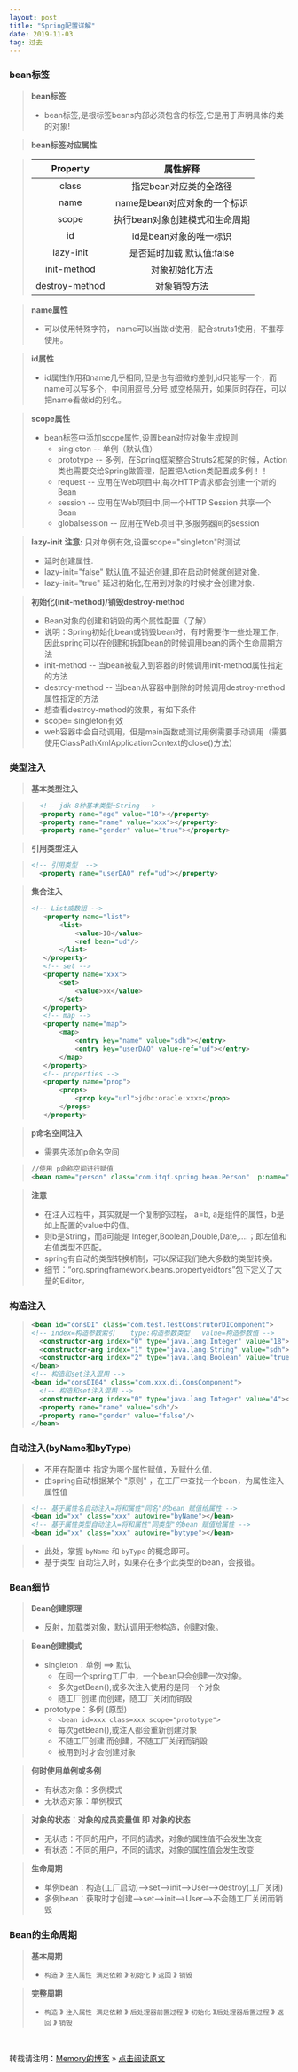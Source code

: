 ```yaml
---
layout: post
title: "Spring配置详解"
date: 2019-11-03
tag: 过去
---
```

### bean标签

> **bean标签**
> * bean标签,是根标签beans内部必须包含的标签,它是用于声明具体的类的对象! 

> **bean标签对应属性**

> |    Property    |            属性解释            |
> | :------------: | :----------------------------: |
> |     class      |     指定bean对应类的全路径     |
> |      name      |  name是bean对应对象的一个标识  |
> |     scope      | 执行bean对象创建模式和生命周期 |
> |       id       |     id是bean对象的唯一标识     |
> |   lazy-init    |   是否延时加载 默认值:false    |
> |  init-method   |         对象初始化方法         |
> | destroy-method |          对象销毁方法          |

> **name属性**
> * 可以使用特殊字符， name可以当做id使用，配合struts1使用，不推荐使用。

> **id属性**
> * id属性作用和name几乎相同,但是也有细微的差别,id只能写一个，而name可以写多个，中间用逗号,分号,或空格隔开，如果同时存在，可以把name看做id的别名。

> **scope属性**
> * bean标签中添加scope属性,设置bean对应对象生成规则.
>   - singleton			-- 单例（默认值）
>   - prototype			-- 多例，在Spring框架整合Struts2框架的时候，Action类也需要交给Spring做管理，配置把Action类配置成多例！！
>   -  request			-- 应用在Web项目中,每次HTTP请求都会创建一个新的Bean
>   - session			-- 应用在Web项目中,同一个HTTP Session 共享一个Bean
>   - globalsession		-- 应用在Web项目中,多服务器间的session

> **lazy-init**
> **注意:** 只对单例有效,设置scope="singleton"时测试
> * 延时创建属性.
> * lazy-init="false" 默认值,不延迟创建,即在启动时候就创建对象.
> * lazy-init="true" 延迟初始化,在用到对象的时候才会创建对象.

> **初始化(init-method)/销毁destroy-method**
> * Bean对象的创建和销毁的两个属性配置（了解）
> * 说明：Spring初始化bean或销毁bean时，有时需要作一些处理工作，因此spring可以在创建和拆卸bean的时候调用bean的两个生命周期方法
> * init-method		-- 当bean被载入到容器的时候调用init-method属性指定的方法
> * destroy-method	-- 当bean从容器中删除的时候调用destroy-method属性指定的方法
> * 想查看destroy-method的效果，有如下条件
> * scope= singleton有效
> * web容器中会自动调用，但是main函数或测试用例需要手动调用（需要使用ClassPathXmlApplicationContext的close()方法）

### 类型注入

> **基本类型注入**

>```xml
>   <!-- jdk 8种基本类型+String -->
>   <property name="age" value="18"></property>
>   <property name="name" value="xxx"></property>
>   <property name="gender" value="true"></property>
>```

> **引用类型注入**

>```xml
> <!-- 引用类型  -->
>   <property name="userDAO" ref="ud"></property>
>```

> **集合注入**
> ```xml
> <!-- List或数组 -->
>    <property name="list">
>        <list>
>            <value>18</value>
>            <ref bean="ud"/>
>        </list>
>    </property>
>    <!-- set -->
>    <property name="xxx">
>        <set>
>            <value>xx</value>
>        </set>
>    </property>
>    <!-- map -->
>    <property name="map">
>        <map>
>            <entry key="name" value="sdh"></entry>
>            <entry key="userDAO" value-ref="ud"></entry>
>        </map>
>    </property>
>    <!-- properties -->
>    <property name="prop">
>        <props>
>            <prop key="url">jdbc:oracle:xxxx</prop>
>        </props>
>    </property>
>```

> **p命名空间注入**
> * 需要先添加p命名空间

> ```xml
> //使用 p命称空间进行赋值
> <bean name="person" class="com.itqf.spring.bean.Person"  p:name="人名" p:age="11" p:car-ref="car">
>```

> **注意**
> * 在注入过程中，其实就是一个复制的过程， a=b, a是组件的属性，b是如上配置的value中的值。
> *  则b是String，而a可能是 Integer,Boolean,Double,Date,....；即左值和右值类型不匹配。
> * spring有自动的类型转换机制，可以保证我们绝大多数的类型转换。
> * 细节：“org.springframework.beans.propertyeidtors”包下定义了大量的Editor。

### 构造注入

>```xml
><bean id="consDI" class="com.test.TestConstrutorDIComponent">
><!-- index=构造参数索引    type:构造参数类型   value=构造参数值 -->
>   <constructor-arg index="0" type="java.lang.Integer" value="18"></constructor-arg>
>   <constructor-arg index="1" type="java.lang.String" value="sdh"></constructor-arg>
>   <constructor-arg index="2" type="java.lang.Boolean" value="true"></constructor-arg>
></bean>
><!-- 构造和set注入混用 -->
><bean id="consDI04" class="com.xxx.di.ConsComponent">
>   <!-- 构造和set注入混用 -->
>   <constructor-arg index="0" type="java.lang.Integer" value="4"></constructor-arg>
>   <property name="name" value="sdh"/>
>   <property name="gender" value="false"/>
></bean>
>```

### 自动注入(byName和byType)

> * 不用在配置中 指定为哪个属性赋值，及赋什么值.
> * 由spring自动根据某个 "原则" ，在工厂中查找一个bean，为属性注入属性值

> ```xml
> <!-- 基于属性名自动注入=将和属性"同名"的bean 赋值给属性 -->
> <bean id="xx" class="xxx" autowire="byName"></bean>
> <!-- 基于属性类型自动注入=将和属性"同类型"的bean 赋值给属性 -->
> <bean id="xx" class="xxx" autowire="bytype"></bean>
> ```

> * 此处，掌握 `byName` 和 `byType` 的概念即可。
> * 基于类型 自动注入时，如果存在多个此类型的bean，会报错。

### Bean细节

> **Bean创建原理**
> * 反射，加载类对象，默认调用无参构造，创建对象。

> **Bean创建模式**
> * singleton：单例 ==> 默认
>   - 在同一个spring工厂中，一个bean只会创建一次对象。
>   - 多次getBean(),或多次注入使用的是同一个对象
>   - 随工厂创建 而创建，随工厂关闭而销毁
> * prototype：多例 (原型)
>   - `<bean id=xxx class=xxx scope="prototype">`
>   - 每次getBean(),或注入都会重新创建对象
>   - 不随工厂创建 而创建，不随工厂关闭而销毁
>   - 被用到时才会创建对象

> **何时使用单例或多例**
> * 有状态对象：多例模式
> * 无状态对象：单例模式

> **对象的状态：对象的成员变量值 即 对象的状态**
> * 无状态：不同的用户，不同的请求，对象的属性值不会发生改变
> * 有状态：不同的用户，不同的请求，对象的属性值会发生改变

> **生命周期**
> * 单例bean：构造(工厂启动)-->set-->init-->User-->destroy(工厂关闭)
> * 多例bean：获取时才创建-->set-->init-->User-->不会随工厂关闭而销毁

### Bean的生命周期

> **基本周期**
>   - `构造` 》 `注入属性 满足依赖` 》 `初始化`  》 `返回` 》 `销毁`

> **完整周期**
>   - `构造` 》 `注入属性 满足依赖` 》 `后处理器前置过程`   》 `初始化`  》`后处理器后置过程` 》 `返回` 》 `销毁`

<br>
    
转载请注明：[Memory的博客](https://www.shendonghai.com) » [点击阅读原文](http://www.shendonghai.com/2019/11/Spring%E9%85%8D%E7%BD%AE%E8%AF%A6%E8%A7%A3/) 